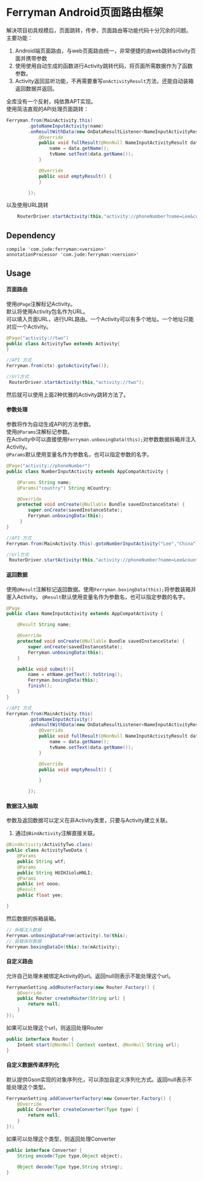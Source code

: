 # Ferryman Android页面路由框架

解决项目初具规模后，页面跳转，传参，页面路由等功能代码十分冗余的问题。
主要功能：

1. Android端页面路由，与web页面路由统一，非常便捷的由web跳转activity页面并携带参数
2. 使用使用自动生成的函数进行Activity跳转代码，将页面所需数据作为了函数参数。
3. Activity返回监听功能，不再需要重写`onActivityResult`方法，还能自动装箱返回数据并返回。

全库没有一个反射，纯依靠APT实现。  
使用简洁直观的API处理页面跳转：
```java
Ferryman.from(MainActivity.this)
        .gotoNameInputActivity(name)
        .onResultWithData(new OnDataResultListener<NameInputActivityResult>() {
            @Override
            public void fullResult(@NonNull NameInputActivityResult data) {
                name = data.getName();
                tvName.setText(data.getName());
            }

            @Override
            public void emptyResult() {
            }

        });
```  
以及使用URL跳转
```java
    RouterDriver.startActivity(this,"activity://phoneNumber?name=Lee&country=China");
```
## Dependency

    compile 'com.jude:ferryman:<version>'
    annotationProcessor 'com.jude:ferryman:<version>'

## Usage

#### 页面路由
使用`@Page`注解标记Activity。  
默认将使用Activity包名作为URL。  
可以填入页面URL，进行URL路由。一个Activity可以有多个地址。一个地址只能对应一个Activity。  
```java
@Page("activity://two")
public class ActivityTwo extends Activity{
}

//API 方式
Ferryman.from(ctx).gotoActivityTwo());

//Url方式
 RouterDriver.startActivity(this,"activity://two");
```
然后就可以使用上面2种优雅的Activity跳转方法了。

#### 参数处理
参数将作为自动生成API的方法参数。  
使用`@Params`注解标记参数。  
在Activity中可以直接使用`Ferryman.unboxingData(this);`对参数数据拆箱并注入Activity。  
`@Params`默认使用变量名作为参数名，也可以指定参数的名字。  
```java
@Page("activity://phoneNumber")
public class NumberInputActivity extends AppCompatActivity {

    @Params String name;
    @Params("country") String mCountry;

    @Override
    protected void onCreate(@Nullable Bundle savedInstanceState) {
        super.onCreate(savedInstanceState);
        Ferryman.unboxingData(this);
     }
}

//API 方式
Ferryman.from(MainActivity.this).gotoNumberInputActivity("Lee","China");

//Url方式
 RouterDriver.startActivity(this,"activity://phoneNumber?name=Lee&country=China");

```

#### 返回数据
使用`@Result`注解标记返回数据。使用`Ferryman.boxingData(this);`将参数装箱并塞入Activity。
`@Result`默认使用变量名作为参数名，也可以指定参数的名字。
```java
@Page
public class NameInputActivity extends AppCompatActivity {

    @Result String name;

    @Override
    protected void onCreate(@Nullable Bundle savedInstanceState) {
        super.onCreate(savedInstanceState);
        Ferryman.unboxingData(this);
    }

    public void submit(){
        name = etName.getText().toString();
        Ferryman.boxingData(this);
        finish();
    }
}

//API 方式
Ferryman.from(MainActivity.this)
        .gotoNameInputActivity()
        .onResultWithData(new OnDataResultListener<NameInputActivityResult>() {
            @Override
            public void fullResult(@NonNull NameInputActivityResult data) {
                name = data.getName();
                tvName.setText(data.getName());
            }

            @Override
            public void emptyResult() {

            }

        });
```
#### 数据注入抽取
参数及返回数据可以定义在非Activity类里，只要与Activity建立关联。  
1. 通过`@BindActivity`注解直接关联。
```java
@BindActivity(ActivityTwo.class)
public class ActivityTwoData {
    @Params
    public String wtf;
    @Params
    public String HUIHJioluHNLI;
    @Params
    public int oooo;
    @Result
    public float yee;

}
```
然后数据的拆箱装箱。  
```java
// 拆箱注入数据
Ferryman.unboxingDataFrom(activity).to(this);
// 装箱保存数据
Ferryman.boxingDataIn(this).to(mActivity);
```
#### 自定义路由
允许自己处理未被绑定Activity的url。返回null则表示不能处理这个url。  
```java
FerrymanSetting.addRouterFactory(new Router.Factory() {
    @Override
    public Router createRouter(String url) {
        return null;
    }
});
```
如果可以处理这个url，则返回处理Router  
```java
public interface Router {
    Intent start(@NonNull Context context, @NonNull String url);
}
```
#### 自定义数据传递序列化
默认提供Gson实现的对象序列化，可以添加自定义序列化方式。返回null表示不能处理这个类型。  
```java
FerrymanSetting.addConverterFactory(new Converter.Factory() {
    @Override
    public Converter createConverter(Type type) {
        return null;
    }
});
```
如果可以处理这个类型，则返回处理Converter  
```java
public interface Converter {
    String encode(Type type,Object object);

    Object decode(Type type,String string);
}
```
